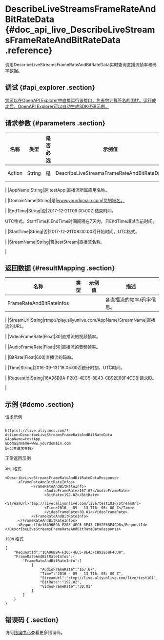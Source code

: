 # DescribeLiveStreamsFrameRateAndBitRateData {#doc_api_live_DescribeLiveStreamsFrameRateAndBitRateData .reference}

调用DescribeLiveStreamsFrameRateAndBitRateData实时查询直播流帧率和码率数据。

## 调试 {#api_explorer .section}

[您可以在OpenAPI Explorer中直接运行该接口，免去您计算签名的困扰。运行成功后，OpenAPI Explorer可以自动生成SDK代码示例。](https://api.aliyun.com/#product=live&api=DescribeLiveStreamsFrameRateAndBitRateData&type=RPC&version=2016-11-01)

## 请求参数 {#parameters .section}

|名称|类型|是否必选|示例值|描述|
|--|--|----|---|--|
|Action|String|是|DescribeLiveStreamsFrameRateAndBitRateData|系统规定参数，取值：**DescribeLiveStreamsFrameRateAndBitRateData**。

 |
|AppName|String|是|testApp|直播流所属应用名称。

 |
|DomainName|String|是|www.yourdomain.com|您的域名。

 |
|EndTime|String|否|2017-12-21T09:00:00Z|结束时间。

 UTC格式。StartTime和EndTime时间间隔在7天内，且EndTime超过当前时间。

 |
|StartTime|String|否|2017-12-21T08:00:00Z|开始时间。UTC格式。

 |
|StreamName|String|否|testStream|直播流名称。

 |

## 返回数据 {#resultMapping .section}

|名称|类型|示例值|描述|
|--|--|---|--|
|FrameRateAndBitRateInfos| | |各直播流的帧率/码率信息。

 |
|StreamUrl|String|rtmp://play.aliyunlive.com/AppName/StreamName|直播流的URL。

 |
|VideoFrameRate|Float|30|直播流的视频帧率。

 |
|AudioFrameRate|Float|50|直播流的音频帧率。

 |
|BitRate|Float|600|直播流的码率。

 |
|Time|String|2016-09-13T16:05:00Z|统计时刻，UTC时间。

 |
|RequestId|String|16A96B9A-F203-4EC5-8E43-CB92E68F4CD8|请求ID。

 |

## 示例 {#demo .section}

请求示例

``` {#request_demo}

http(s)://live.aliyuncs.com/?Action=DescribeLiveStreamsFrameRateAndBitRateData
&AppName=testApp
&DomainName=www.yourdomain.com
&<公共请求参数>

```

正常返回示例

`XML` 格式

``` {#xml_return_success_demo}
<DescribeLiveStreamsFrameRateAndBitRateDataResponse>
	  <FrameRateAndBitRateInfos>
		    <FrameRateAndBitRateInfo>
			      <AudioFrameRate>167.67</AudioFrameRate>
			      <BitRate>192.02</BitRate>
			      <StreamUrl>rtmp://live.aliyunlive.com/live/test101</StreamUrl>
			      <Time>2016 - 09 - 13 T16: 05: 00 Z</Time>
			      <VideoFrameRate>30.01</VideoFrameRate>
		    </FrameRateAndBitRateInfo>
	  </FrameRateAndBitRateInfos>
	  <RequestId>16A96B9A-F203-4EC5-8E43-CB92E68F4CD8</RequestId>
</DescribeLiveStreamsFrameRateAndBitRateDataResponse>
```

`JSON` 格式

``` {#json_return_success_demo}
{
	"RequestId":"16A96B9A-F203-4EC5-8E43-CB92E68F4CD8",
	"FrameRateAndBitRateInfos":{
		"FrameRateAndBitRateInfo":[
			{
				"AudioFrameRate":"167.67",
				"Time":"2016 - 09 - 13 T16: 05: 00 Z",
				"StreamUrl":"rtmp://live.aliyunlive.com/live/test101",
				"BitRate":"192.02",
				"VideoFrameRate":"30.01"
			}
		]
	}
}
```

## 错误码 { .section}

访问[错误中心](https://error-center.aliyun.com/status/product/live)查看更多错误码。

